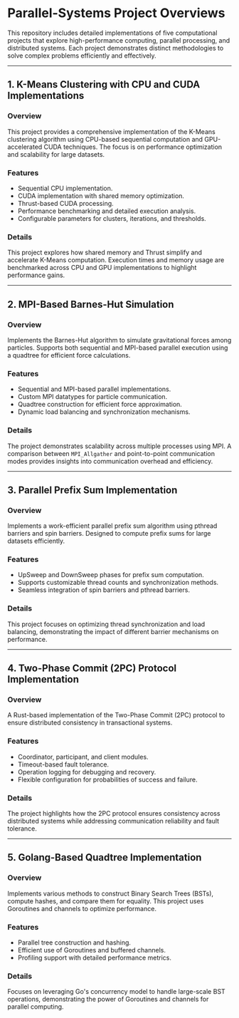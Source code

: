 # Parallel-Systems Project Overviews

This repository includes detailed implementations of five computational projects that explore high-performance computing, parallel processing, and distributed systems. Each project demonstrates distinct methodologies to solve complex problems efficiently and effectively.

---

## 1. K-Means Clustering with CPU and CUDA Implementations

### Overview
This project provides a comprehensive implementation of the K-Means clustering algorithm using CPU-based sequential computation and GPU-accelerated CUDA techniques. The focus is on performance optimization and scalability for large datasets.

### Features
- Sequential CPU implementation.
- CUDA implementation with shared memory optimization.
- Thrust-based CUDA processing.
- Performance benchmarking and detailed execution analysis.
- Configurable parameters for clusters, iterations, and thresholds.

### Details
This project explores how shared memory and Thrust simplify and accelerate K-Means computation. Execution times and memory usage are benchmarked across CPU and GPU implementations to highlight performance gains.

---

## 2. MPI-Based Barnes-Hut Simulation

### Overview
Implements the Barnes-Hut algorithm to simulate gravitational forces among particles. Supports both sequential and MPI-based parallel execution using a quadtree for efficient force calculations.

### Features
- Sequential and MPI-based parallel implementations.
- Custom MPI datatypes for particle communication.
- Quadtree construction for efficient force approximation.
- Dynamic load balancing and synchronization mechanisms.

### Details
The project demonstrates scalability across multiple processes using MPI. A comparison between `MPI_Allgather` and point-to-point communication modes provides insights into communication overhead and efficiency.

---

## 3. Parallel Prefix Sum Implementation

### Overview
Implements a work-efficient parallel prefix sum algorithm using pthread barriers and spin barriers. Designed to compute prefix sums for large datasets efficiently.

### Features
- UpSweep and DownSweep phases for prefix sum computation.
- Supports customizable thread counts and synchronization methods.
- Seamless integration of spin barriers and pthread barriers.

### Details
This project focuses on optimizing thread synchronization and load balancing, demonstrating the impact of different barrier mechanisms on performance.

---

## 4. Two-Phase Commit (2PC) Protocol Implementation

### Overview
A Rust-based implementation of the Two-Phase Commit (2PC) protocol to ensure distributed consistency in transactional systems.

### Features
- Coordinator, participant, and client modules.
- Timeout-based fault tolerance.
- Operation logging for debugging and recovery.
- Flexible configuration for probabilities of success and failure.

### Details
The project highlights how the 2PC protocol ensures consistency across distributed systems while addressing communication reliability and fault tolerance.

---

## 5. Golang-Based Quadtree Implementation

### Overview
Implements various methods to construct Binary Search Trees (BSTs), compute hashes, and compare them for equality. This project uses Goroutines and channels to optimize performance.

### Features
- Parallel tree construction and hashing.
- Efficient use of Goroutines and buffered channels.
- Profiling support with detailed performance metrics.

### Details
Focuses on leveraging Go's concurrency model to handle large-scale BST operations, demonstrating the power of Goroutines and channels for parallel computing.

